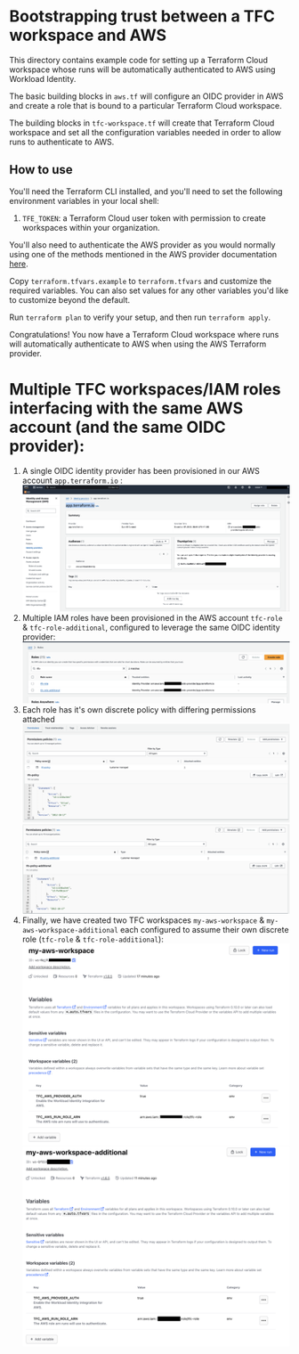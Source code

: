 # Bootstrapping trust between a TFC workspace and AWS

This directory contains example code for setting up a Terraform Cloud workspace whose runs will be automatically authenticated to AWS using Workload Identity.

The basic building blocks in `aws.tf` will configure an OIDC provider in AWS and create a role that is bound to a particular Terraform Cloud workspace.

The building blocks in `tfc-workspace.tf` will create that Terraform Cloud workspace and set all the configuration variables needed in order to allow runs to authenticate to AWS.

## How to use

You'll need the Terraform CLI installed, and you'll need to set the following environment variables in your local shell:

1. `TFE_TOKEN`: a Terraform Cloud user token with permission to create workspaces within your organization.

You'll also need to authenticate the AWS provider as you would normally using one of the methods mentioned in the AWS provider documentation [here](https://registry.terraform.io/providers/hashicorp/aws/latest/docs#authentication-and-configuration).

Copy `terraform.tfvars.example` to `terraform.tfvars` and customize the required variables. You can also set values for any other variables you'd like to customize beyond the default.

Run `terraform plan` to verify your setup, and then run `terraform apply`.

Congratulations! You now have a Terraform Cloud workspace where runs will automatically authenticate to AWS when using the AWS Terraform provider.


# Multiple TFC workspaces/IAM roles interfacing with the same AWS account (and the same OIDC provider):


1. A single OIDC identity provider has been provisioned in our AWS account `app.terraform.io` : ![Alt text](./docs/01.png)
2. Multiple IAM roles have been provisioned in the AWS account `tfc-role` & `tfc-role-additional`, configured to leverage the same OIDC identity provider: ![Alt text](./docs/02.png)
3. Each role has it's own discrete policy with differing permissions attached  ![Alt text](./docs/03.png) ![Alt text](./docs/04.png)
4. Finally, we have created two TFC workspaces `my-aws-workspace` & `my-aws-workspace-additional` each configured to assume their own discrete role (`tfc-role` & `tfc-role-additional`): ![Alt text](./docs/05.png) ![Alt text](./docs/06.png)